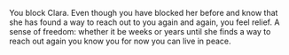 You block Clara. Even though you have blocked her before and know that she has found a way to reach out to you again and again, you feel relief. A sense of freedom: whether it be weeks or years until she finds a way to reach out again you know you for now you can live in peace. 